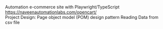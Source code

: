 Automation e-commerce site with Playwright/TypeScript https://naveenautomationlabs.com/opencart/                                                                                                                  
Project Design: Page object model (POM) design pattern                                                                                                                                   Reading Data from csv file

